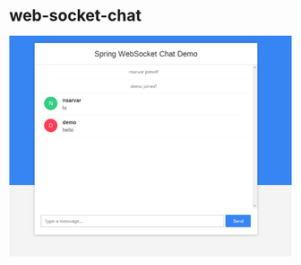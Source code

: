 # web-socket-chat

![alt text](https://raw.githubusercontent.com/maroqand/web-socket-chat/master/screenshot.png)
